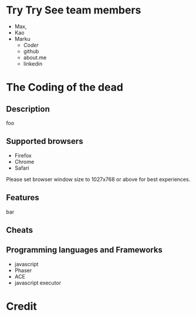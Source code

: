 # Try Try See team members
* Max,
* Kao
* Marku
  * *Coder*
  * github
  * about.me
  * linkedin

# The Coding of the dead
## Description
foo

## Supported browsers
* Firefox
* Chrome
* Safari

Please set browser window size to 1027x768 or above for best experiences.

## Features
bar

## Cheats

## Programming languages and Frameworks
* javascript
* Phaser
* ACE
* javascript executor

# Credit
